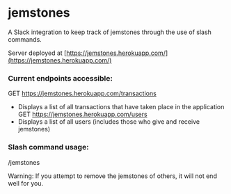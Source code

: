 # jemstones

A Slack integration to keep track of jemstones through the use of slash commands.

Server deployed at [https://jemstones.herokuapp.com/](https://jemstones.herokuapp.com/)

### Current endpoints accessible:
GET https://jemstones.herokuapp.com/transactions
- Displays a list of all transactions that have taken place in the application
GET https://jemstones.herokuapp.com/users
- Displays a list of all users (includes those who give and receive jemstones)

### Slash command usage:
/jemstones <username of person you want to gift> <amount you want to gift>
  
Warning: If you attempt to remove the jemstones of others, it will not end well for you.
